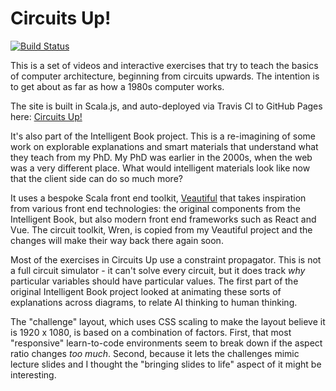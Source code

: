 # Circuits Up!

[![Build Status](https://travis-ci.com/theIntelligentBook/circuitsup.svg?branch=master)](https://travis-ci.com/theIntelligentBook/circuitsup)

This is a set of videos and interactive exercises that try to teach the basics of computer architecture, beginning from circuits upwards. The intention is to get about as far as how a 1980s computer works. 

The site is built in Scala.js, and auto-deployed via Travis CI to GitHub Pages here: [Circuits Up!](https://theintelligentbook.com/circuitsup/)

It's also part of the Intelligent Book project. This is a re-imagining of some work on explorable explanations and smart materials that understand what they teach from my PhD. My PhD was earlier in the 2000s, when the web was a very different place. What would intelligent materials look like now that the client side can do so much more?

It uses a bespoke Scala front end toolkit, [Veautiful](https://github.com/wbillingsley/veautiful) that takes inspiration from various front end technologies: the original components from the Intelligent Book, but also modern front end frameworks such as React and Vue. The circuit toolkit, Wren, is copied from my Veautiful project and the changes will make their way back there again soon.

Most of the exercises in Circuits Up use a constraint propagator. This is not a full circuit simulator - it can't solve every circuit, but it does track *why* particular variables should have particular values. The first part of the original Intelligent Book project looked at animating these sorts of explanations across diagrams, to relate AI thinking to human thinking. 

The "challenge" layout, which uses CSS scaling to make the layout believe it is 1920 x 1080, is based on a combination of factors. First, that most "responsive" learn-to-code environments seem to break down if the aspect ratio changes *too much*. Second, because it lets the challenges mimic lecture slides and I thought the "bringing slides to life" aspect of it might be interesting.
